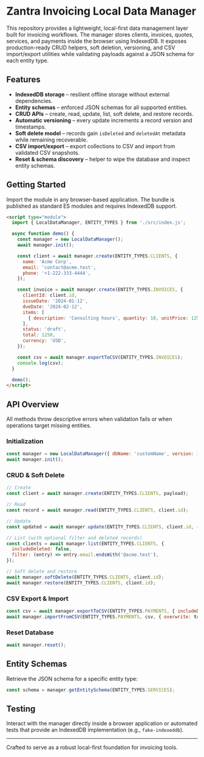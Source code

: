 # Zantra Invoicing Local Data Manager

This repository provides a lightweight, local-first data management layer built for invoicing workflows. The manager stores clients, invoices, quotes, services, and payments inside the browser using IndexedDB. It exposes production-ready CRUD helpers, soft deletion, versioning, and CSV import/export utilities while validating payloads against a JSON schema for each entity type.

## Features

- **IndexedDB storage** – resilient offline storage without external dependencies.
- **Entity schemas** – enforced JSON schemas for all supported entities.
- **CRUD APIs** – create, read, update, list, soft delete, and restore records.
- **Automatic versioning** – every update increments a record version and timestamps.
- **Soft delete model** – records gain `isDeleted` and `deletedAt` metadata while remaining recoverable.
- **CSV import/export** – export collections to CSV and import from validated CSV snapshots.
- **Reset & schema discovery** – helper to wipe the database and inspect entity schemas.

## Getting Started

Import the module in any browser-based application. The bundle is published as standard ES modules and requires IndexedDB support.

```html
<script type="module">
  import { LocalDataManager, ENTITY_TYPES } from './src/index.js';

  async function demo() {
    const manager = new LocalDataManager();
    await manager.init();

    const client = await manager.create(ENTITY_TYPES.CLIENTS, {
      name: 'Acme Corp',
      email: 'contact@acme.test',
      phone: '+1-222-333-4444',
    });

    const invoice = await manager.create(ENTITY_TYPES.INVOICES, {
      clientId: client.id,
      issueDate: '2024-01-12',
      dueDate: '2024-02-12',
      items: [
        { description: 'Consulting hours', quantity: 10, unitPrice: 125 },
      ],
      status: 'draft',
      total: 1250,
      currency: 'USD',
    });

    const csv = await manager.exportToCSV(ENTITY_TYPES.INVOICES);
    console.log(csv);
  }

  demo();
</script>
```

## API Overview

All methods throw descriptive errors when validation fails or when operations target missing entities.

### Initialization

```js
const manager = new LocalDataManager({ dbName: 'customName', version: 1 });
await manager.init();
```

### CRUD & Soft Delete

```js
// Create
const client = await manager.create(ENTITY_TYPES.CLIENTS, payload);

// Read
const record = await manager.read(ENTITY_TYPES.CLIENTS, client.id);

// Update
const updated = await manager.update(ENTITY_TYPES.CLIENTS, client.id, { phone: '+1 555 1234' });

// List (with optional filter and deleted records)
const clients = await manager.list(ENTITY_TYPES.CLIENTS, {
  includeDeleted: false,
  filter: (entry) => entry.email.endsWith('@acme.test'),
});

// Soft delete and restore
await manager.softDelete(ENTITY_TYPES.CLIENTS, client.id);
await manager.restore(ENTITY_TYPES.CLIENTS, client.id);
```

### CSV Export & Import

```js
const csv = await manager.exportToCSV(ENTITY_TYPES.PAYMENTS, { includeDeleted: true });
await manager.importFromCSV(ENTITY_TYPES.PAYMENTS, csv, { overwrite: true });
```

### Reset Database

```js
await manager.reset();
```

## Entity Schemas

Retrieve the JSON schema for a specific entity type:

```js
const schema = manager.getEntitySchema(ENTITY_TYPES.SERVICES);
```

## Testing

Interact with the manager directly inside a browser application or automated tests that provide an IndexedDB implementation (e.g., `fake-indexeddb`).

---

Crafted to serve as a robust local-first foundation for invoicing tools.
